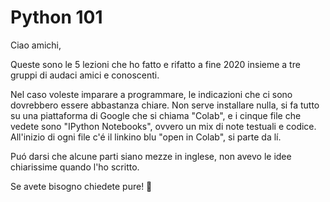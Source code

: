 # Python 101
Ciao amichi,

Queste sono le 5 lezioni che ho fatto e rifatto a fine 2020 insieme a tre gruppi di audaci amici e conoscenti.

Nel caso voleste imparare a programmare, le indicazioni che ci sono dovrebbero essere abbastanza chiare.
Non serve installare nulla, si fa tutto su una piattaforma di Google che si chiama "Colab", e i cinque file che vedete sono "IPython Notebooks", ovvero un mix di note testuali e codice. All'inizio di ogni file c'é il linkino blu "open in Colab", si parte da lí.

Puó darsi che alcune parti siano mezze in inglese, non avevo le idee chiarissime quando l'ho scritto.

Se avete bisogno chiedete pure! 🙂
